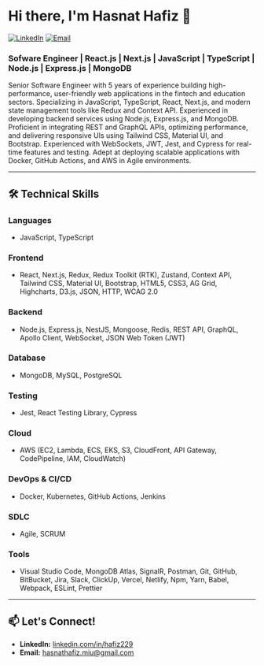 # Hi there, I'm Hasnat Hafiz 👋

[![LinkedIn](https://img.shields.io/badge/LinkedIn-Connect-blue?style=for-the-badge&logo=linkedin)](https://www.linkedin.com/in/hafiz229)
[![Email](https://img.shields.io/badge/Email-Reach%20Out-red?style=for-the-badge&logo=gmail)](mailto:hasnathafiz.miu@gmail.com)

### **Sofware Engineer | React.js | Next.js | JavaScript | TypeScript | Node.js | Express.js | MongoDB**

Senior Software Engineer with 5 years of experience building high-performance, user-friendly web applications in the fintech and education sectors. Specializing in JavaScript, TypeScript, React, Next.js, and modern state management tools like Redux and Context API. Experienced in developing backend services using Node.js, Express.js, and MongoDB. Proficient in integrating REST and GraphQL APIs, optimizing performance, and delivering responsive UIs using Tailwind CSS, Material UI, and Bootstrap. Experienced with WebSockets, JWT, Jest, and Cypress for real-time features and testing. Adept at deploying scalable applications with Docker, GitHub Actions, and AWS in Agile environments.

---

## 🛠️ **Technical Skills**

### **Languages**
- JavaScript, TypeScript

### **Frontend**
- React, Next.js, Redux, Redux Toolkit (RTK), Zustand, Context API, Tailwind CSS, Material UI, Bootstrap, HTML5, CSS3, AG Grid, Highcharts, D3.js, JSON, HTTP, WCAG 2.0

### **Backend**
- Node.js, Express.js, NestJS, Mongoose, Redis, REST API, GraphQL, Apollo Client, WebSocket, JSON Web Token (JWT)

### **Database**
- MongoDB, MySQL, PostgreSQL

### **Testing**
- Jest, React Testing Library, Cypress

### **Cloud**
- AWS (EC2, Lambda, ECS, EKS, S3, CloudFront, API Gateway, CodePipeline, IAM, CloudWatch)

### **DevOps & CI/CD**
- Docker, Kubernetes, GitHub Actions, Jenkins

### **SDLC**
- Agile, SCRUM

### **Tools**
- Visual Studio Code, MongoDB Atlas, SignalR, Postman, Git, GitHub, BitBucket, Jira, Slack, ClickUp, Vercel, Netlify, Npm, Yarn, Babel, Webpack, ESLint, Prettier

---

## 📫 **Let's Connect!**
- **LinkedIn:** [linkedin.com/in/hafiz229](https://www.linkedin.com/in/hafiz229)
- **Email:** [hasnathafiz.miu@gmail.com](mailto:hasnathafiz.miu@gmail.com)
